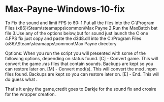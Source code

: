 # Max-Payne-Windows-10-fix
To Fix the sound and limit FPS to 60:
1.Put all the files into the C:\Program Files (x86)\Steam\steamapps\common\Max Payne
2.Run the MaxBatch bat file
3.Use any of the options below,but for sound just launch the C one
4.FPS fix just copy and paste the d3d8.dll into the C:\Program Files (x86)\Steam\steamapps\common\Max Payne directory

Options:
When you run the script you will presented with some of the following options, depending on status found.
[C] - Convert game. This will convert the game .ras files that contain sounds. Backups are kept so you can restore later on.
[M] - Convert mod(s). This will convert the mod .mpm files found. Backups are kept so you can restore later on.
[E] - End. This will do guess what .


That's it enjoy the game,credit goes to Darkje for the sound fix and crosire for the wrapper creation. 
